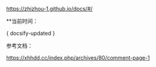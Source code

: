 https://zhizhou-1.github.io/docs/#/

**当前时间：

{ docsify-updated }

参考文档：

https://xhhdd.cc/index.php/archives/80/comment-page-1